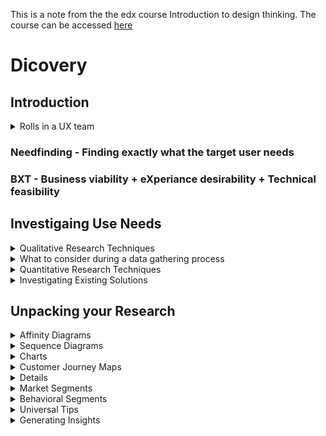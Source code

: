 This is a note from the the edx course Introduction to design thinking. The course can be accessed [here](https://courses.edx.org/courses/course-v1:Microsoft+DEV241x+3T2019/course/)

# Dicovery

## Introduction

<details>
 <summary>Rolls in a UX team </summary>
 <br>
 <ol>
<li> User Researcher </li> 
<li>Information Architect</li>
<li>Interaction Designer</li>
<li>Motion Designer</li>
<li>Visual Designer</li>
<li>Front End Developer/Prototyper</li>
<li>Content Strategist</li>
<li>Localisation</li>
<li>UI Text Writer</li>
<li>Product Manager</li>
</details>

### Needfinding - Finding exactly what the target user needs

### BXT - Business viability + eXperiance desirability + Technical feasibility

## Investigaing Use Needs
<details>
 <summary>Qualitative Research Techniques</summary>
 <br>
Asking customers what they need is not an accurate way to reflect on what need to be done as people cannot accurately recounting their personal experience. Their experience is also depending on their frame of reference. 
<ol> 
 <li> User Interviews </li>
  <ul>
  <li> Result: user's attitude
  </ul>
<li>  Contextual Inquiry </li>
  <ul>
  <li> Best used in the discovery phase</li>
    <ul>
    <li>Important to document of he distractions on the user's environment as they influnce the design solution</li>
    <li> Benefit from higher number of participants</li>
    </ul>
  <li>Result: Behavioral, Social, environmental and attitudinal data</li>
   </ul>
<li>  Stakeholder Interview </li>
  <ul>
  <li>To establish the needs and beliefs of your business partners</li>
  <li>Business requirement - performance against specific business metrics</li>
  <li> Result: Collect business requirements, key performance indicators/attributes of a succesful design</li>
  </ul>
<li>  Customer Interview </li>
  <ul>
 <li>Result: Collect metrics for success as well as beliefs about success</li>
  </ul>
<li>  Focus Group </li>
  <ul>
 <li>Common for branding and visual finishing phase of a project</li>
 <li>Result: Beliefs, attitudes and subjective preferences, however, at risk of collecting no useful data without expert moderation</li>
  </ul>
<li>  Usability Testing </li>
  <ul>
 <li>Run a user interactive design experience against other prototype (e.g. previous version, competitor's version) is a very accurate was to observe user's habits and practises</li>
 <li>Result: Proven user bahviour</li>
   </ul>
   </ol>
 </details>
 
<details>
 <summary>What to consider during a data gathering process </summary>
 <br>
 <ol>
  <li> Make participants feel comfortable </li>
  <ol>
 <li> Respect their boundries </li>
   <ul>
  <li> They can end the session any time</li>
  <li> They can pass on questions</li>
  <li> Stick to the schedule</li>
  <li> They are hydrated and physically at ease</li>
  <li> There is no wrong answer as the purpose of the session is to understand their beliefs</li>
    </ul>
 <li> Don't correct or judge</li>
   <ul>
  <li>Corrections will change the dynamic of the conversation</li>
    </ul>
 <li> Don't explain things to them unless they've asked for explanation</li>
   <ul>
  <li>and then only after responding to the initial request with "what do you believe the right answer should be?"</li>
  <li>Any explanation will change the dynamic of the conversation and shut down the flow of necessary data from them to you</li>
    </ul>
 </ol>
<li> Listen actively</li>
  <ol>
 <li> Probe for clarification when you don't understand something they've said or done</li>
 <li> Do not make assumptions about their intent: ask them</li>
  </ol>
<li> Avoid leading questions</li>
  <ol>
 <li> Check all of your questions for hidden assumptions in the way they are framed</li>
   <ul>
  <li>Questions that lead with "when did you stop…" or "don't you think…", or even "do you believe…" are encoding an implicit assumption that the user started or thought something</li>
  <li>Questions which end with "you agree, right?" are forcing the user to evaluate and accept a conclusion they did not arrive at themselves</li>
    </ul>
  </ol>
<li> Avoid dead end questions unless you need to move on to another research topic</li>
  <ol>
 <li> Dead end questions are generally answerable with a single fact. Yes, no, date, or number are appropriate answers for dead end questions</li>
 <li> Only use them when you've gathered enough information on the current topic and you want to change the topic</li>
   </ol>
<li> Avoid compound questions</li>
  <ol>
 <li> Difficult to know which part of the question the user responded to</li>
 <li>Beware of questions that contain a pivotal "or" in the middle, as you're limiting the possibilities and requiring an answer that is more complex</li>
   </ol>
<li> Take copious notes</li>
  <ol>
 <li> Become adept at rapid note taking in a non-obtrusive way</li>
   <ul>
  <li>Many researchers gain consent to create an audio recording so they can review the session later and codify their insights and observations</li>
  <li>If you have a colleague willing to help, you could take a note taker along on the research session</li>
    </ul>
  </ol>
</ol>
</details>

<details>
 <summary>Quantitative Research Techniques</summary>
 <br>
Gather any quantitative data that can measure the performance of an existing design or reaction to a fixed stimulus 
<ol> 
 <li> Customer Support issues tracking </li>
  <ul>
  <li> Support issues arising from user confusion are issues which user experience design can prevent </li>
  </ul>
<li>  Instrumentation </li>
  <ul>
  <li> Most modern services and applications have some way of tracking what workflows the user is using. </li>
    <ul>
    <li>This data can be aggregated into Sankey diagrams or other visuals to indicate how users are using the software</li>
    </ul>
<li>  Surveys </li>
   <ul>
    <li>Surveys will almost never teach you something new about user intent; instead they are excellent tools for confirming or refuting a hypothesis</li>
   </ul>
</details>

<details>
 <summary>Investigating Existing Solutions</summary>
 <br>
 You can evaluate everything from business model, target markets, features provided, layouts, to interaction styles. The more you are informed about previous success and failures in solving the problem you're working to solve, the more likely you are to make a solution that exceeds what's gone before.
 </details>
 
  ## Unpacking your Research
<details>
 <summary>Affinity Diagrams</summary>
 <br>
 Affinity diagram helps a group identify trends and gaps from a large qualitative data set.
 <br>
 Things to consier
 <ol>
  <li> Clarify which note was from which participant</li>
  <li> Reach a group a greement about the note if the research was conduct by a group</li>
  <li> The note taken from the research should either be a direct quote from the participant or an insight gained by the research team</li>
  <li> Do not add design ideas to the affinity diagram </li>
  <li> Note about progress should be in a sequence diagram not affinility diagram</li>
  <li> A successful affinity diagramming session will include stakeholders and other team members after the initial research was conducted </li>
  <li> Once the notes are gathered, distribute them among the team member and sort them into groups base on the insights yielded from the notes. (Do this in silent) If any groups seem redundant, move the notes into groups that are discrete.</li>
  <li> If a group contains insight from only one user, consider moving those notes into different headings.</li>
  <li> If a group contains less than 3 notes, either conduct more research, find other supporting group or take it as a weak insight</li>
  <li> If a group contains more than a dozen notes, see if it can be broken down further</li>
  <li> The digram is done when every participants feel a note needs not to be moved again</li>
  <li> In large affinity diagrams it may be worth while to create a level of descriptive grouping above the headings you just created</li>
 </ol>
 </details>
 
 <details>
 <summary>Sequence Diagrams </summary>
 <ul>
  <li> A step-by-step record of the way multiple users interact with an information system</li>
  <li> They should show trigger conditions, user intent, and every step the user took to fulfill teir goall </li>
  <li> It is important to call out the breakdowns. What stop user from continuing the workflow </li>
 </ul>
 </details>
 
 <details>
 <summary>Charts</summary>
 <ul>
  <li> Charts allow us to convey significant amounts of data in a compact representation </li>
  <li> Very useful when reporting on quantitative information</li>
 </ul>
</details>

<details>
 <summary>Customer Journey Maps</summary>
 <ul>
  <li>Map the customer's journey at every response points, sometimes referred to as "moments of truth"</li>
  <li>These visualizations will lead to insights in ways organizations can be over communicating, under-communicating, and sometimes giving customers contradictory information</li>
  </ul>
 </details>
 
 <details>
 <summaryPersonas</summary>
 <ul>
  <li>Craft a portrait of a user based on marketing research details</li>
  <li>The problem with personas is that they can be an image built up by the disigner and does not accurately represent a real user</li>
 </ul>
 </details>
 
 <details>
 <summary>Market Segments</summary>
 <ul>
  <li>A market segment is a group of people or organizations that share one or more characteristics, causing them to have similar product or service needs</li>
  </ul>
 </details>
 
  <details>
 <summary>Behavioral Segments</summary>
 <ul>
  <li>Grouping users by commonality of how the user behaves</li>
  </ul>
 </details>
 
  <details>
 <summary>Universal Tips</summary>
 <br>
 Regardless of which user modelling approach you take, user modeling needs to be a part of a software design process. The successful user modeling approach will have the following attributes
 <ol>
  <li>It will help an engineering team empathize with another human</li>
  <li>It will provide sufficient context to avoid context mismatch problems like the 1971 Soyuz re-entry capsule</li>
  <li>It will provide insight into the attitudes and behaviors of the target users</li>
  <li>It will prove useful in making design decisions by its ability to represent an in-elastic user of the system. Ideally it has enough muscle to win a disagreement with the highest paid person's opinion</li>
  <li>It can be used to recruit for usability research</li>
  <li>It is kept alive through the engineering process to ensure the product is built with a focus on the user's point of view</li>
  </ol>
 </details>
 
 <details>
 <summary>Generating Insights</summary>
 <ul>
  <li></li>
  <li></li>
 </ul>
 </details>
